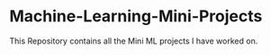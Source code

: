 # Machine-Learning-Mini-Projects
This Repository contains all the Mini ML projects I have worked on.
